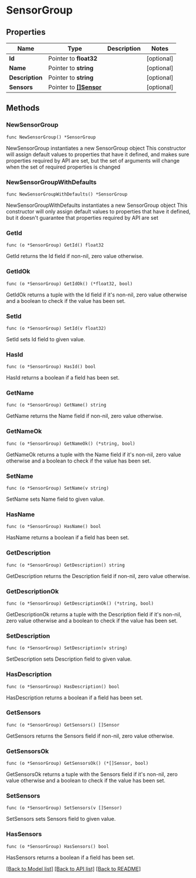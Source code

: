 # SensorGroup

## Properties

Name | Type | Description | Notes
------------ | ------------- | ------------- | -------------
**Id** | Pointer to **float32** |  | [optional] 
**Name** | Pointer to **string** |  | [optional] 
**Description** | Pointer to **string** |  | [optional] 
**Sensors** | Pointer to [**[]Sensor**](Sensor.md) |  | [optional] 

## Methods

### NewSensorGroup

`func NewSensorGroup() *SensorGroup`

NewSensorGroup instantiates a new SensorGroup object
This constructor will assign default values to properties that have it defined,
and makes sure properties required by API are set, but the set of arguments
will change when the set of required properties is changed

### NewSensorGroupWithDefaults

`func NewSensorGroupWithDefaults() *SensorGroup`

NewSensorGroupWithDefaults instantiates a new SensorGroup object
This constructor will only assign default values to properties that have it defined,
but it doesn't guarantee that properties required by API are set

### GetId

`func (o *SensorGroup) GetId() float32`

GetId returns the Id field if non-nil, zero value otherwise.

### GetIdOk

`func (o *SensorGroup) GetIdOk() (*float32, bool)`

GetIdOk returns a tuple with the Id field if it's non-nil, zero value otherwise
and a boolean to check if the value has been set.

### SetId

`func (o *SensorGroup) SetId(v float32)`

SetId sets Id field to given value.

### HasId

`func (o *SensorGroup) HasId() bool`

HasId returns a boolean if a field has been set.

### GetName

`func (o *SensorGroup) GetName() string`

GetName returns the Name field if non-nil, zero value otherwise.

### GetNameOk

`func (o *SensorGroup) GetNameOk() (*string, bool)`

GetNameOk returns a tuple with the Name field if it's non-nil, zero value otherwise
and a boolean to check if the value has been set.

### SetName

`func (o *SensorGroup) SetName(v string)`

SetName sets Name field to given value.

### HasName

`func (o *SensorGroup) HasName() bool`

HasName returns a boolean if a field has been set.

### GetDescription

`func (o *SensorGroup) GetDescription() string`

GetDescription returns the Description field if non-nil, zero value otherwise.

### GetDescriptionOk

`func (o *SensorGroup) GetDescriptionOk() (*string, bool)`

GetDescriptionOk returns a tuple with the Description field if it's non-nil, zero value otherwise
and a boolean to check if the value has been set.

### SetDescription

`func (o *SensorGroup) SetDescription(v string)`

SetDescription sets Description field to given value.

### HasDescription

`func (o *SensorGroup) HasDescription() bool`

HasDescription returns a boolean if a field has been set.

### GetSensors

`func (o *SensorGroup) GetSensors() []Sensor`

GetSensors returns the Sensors field if non-nil, zero value otherwise.

### GetSensorsOk

`func (o *SensorGroup) GetSensorsOk() (*[]Sensor, bool)`

GetSensorsOk returns a tuple with the Sensors field if it's non-nil, zero value otherwise
and a boolean to check if the value has been set.

### SetSensors

`func (o *SensorGroup) SetSensors(v []Sensor)`

SetSensors sets Sensors field to given value.

### HasSensors

`func (o *SensorGroup) HasSensors() bool`

HasSensors returns a boolean if a field has been set.


[[Back to Model list]](../README.md#documentation-for-models) [[Back to API list]](../README.md#documentation-for-api-endpoints) [[Back to README]](../README.md)


